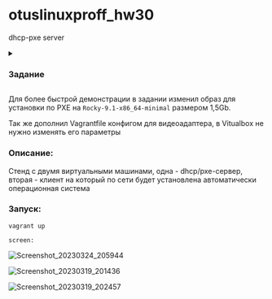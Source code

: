 # otuslinuxproff_hw30
dhcp-pxe server

<details>
<summary><h3>Задание</h3></summary>
Настройка PXE сервера для автоматической установки
Цель:

Отрабатываем навыки установки и настройки DHCP, TFTP, PXE загрузчика и автоматической загрузки

Описание/Пошаговая инструкция выполнения домашнего задания:

Установить и настроить загрузку по сети для дистрибутива CentOS8.


Настроить установку из из репозитория HTTP.

Настроить автоматическую установку для созданного kickstart файла (*) Файл загружается по HTTP.
</details>

Для более быстрой демонстрации в задании изменил образ для установки по PXE на ``` Rocky-9.1-x86_64-minimal ``` размером 1,5Gb. 

Так же дополнил Vagrantfile конфигом для видеоадаптера, в Vitualbox не нужно изменять его параметры

### Описание:
Стенд с двумя виртуальными машинами, одна - dhcp/pxe-сервер, вторая - клиент на который по сети будет установлена автоматически операционная система

### Запуск:
``` vagrant up ```

``` screen: ```


![Screenshot_20230324_205944](https://user-images.githubusercontent.com/59445051/227604404-3781ddb9-dc9c-4ef9-b367-e09b8bddb0ad.png)

![Screenshot_20230319_201436](https://user-images.githubusercontent.com/59445051/227600464-ccf8d3e7-039f-471e-bf7e-c9ce10c79812.png)

![Screenshot_20230319_202457](https://user-images.githubusercontent.com/59445051/227600803-55e7633d-af86-42d8-b252-675f9b05236b.png)

